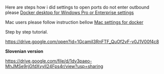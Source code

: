 Here are steps how i did settings to open ports do not enter outbound please [Docker desktop for Windows Pro or Enterprise settings](https://drive.google.com/open?id=1wdyoxb3vNgyLmukztwQvcGyxcAhdm27P)

Mac users please follow instruction bellow
[Mac settings for docker ](https://drive.google.com/open?id=1sgYfHm5ErT-fmnQifU9vy7rWFGCN0wST)

Step by step tutorial.

https://drive.google.com/open?id=1GcamiI3RnFTF_QuOf2vF-v0J1V00f4c8

**Slovenian version**

https://drive.google.com/file/d/1dv3paeo-MhJMSe9rjGfdXvylI24Fps4r/view?usp=sharing

